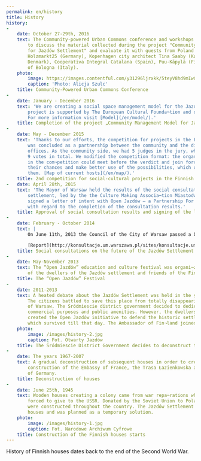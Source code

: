 ```yaml
---
permalink: en/history
title: History
history:
-
    date: October 27-29th, 2016
    text: The Community-powered Urban Commons conference and workshops gave an opportunity
        to discuss the material collected during the project "Community Management Model
        for Jazdów Settlement" and evaluate it with guests from Poland and abroad, eg.
        Holzmarkt25 (Germany), Kopenhagen city architect Tina Saaby (Københavns Kommune,
        Denmark), Cooperativa Integral Catalana (Spain), Puu-Käpylä (Finland), Municipality
        of Bologna (Italy).
    photo:
        image: https://images.contentful.com/y31296ljrxkk/5teyV8hd9mIwGygO0Esggw/07f63d3c273d116106992afcfc0c7a62/konf_jazdow_153.jpg
        caption: 'Photo: Alicja Szulc'
    title: Community-Powered Urban Commons Conference
-
    date: January - December 2016
    text: 'We are creating a social space management model for the Jazdów area. The
        project is supported by The European Cultural Founda¬tion and other partners.
        For more information visit [Model](/en/model/).'
    title: Completion of the project „Community Management Model for Jazdów Settlement”
-   
    date: May - December 2015
    text: 'Thanks to our efforts, the competition for projects in the Finnish houses
        was concluded as a partnership between the community and the district and city
        offices. As the community side, we had 5 judges in the jury, who had 4 out of
        9 votes in total. We modified the competition format: the organizations who applied
        in the com¬petition could meet before the verdict and join forces to enhan¬ce
        their chances and make better use of the possibilities, which using a house gave
        them. [Map of current hosts](/en/map/).'
    title: 2nd competition for social-cultural projects in the Finnish houses
-   date: April 28th, 2015
    text: 'The Mayor of Warsaw held the results of the social consultations of the Jazdów
        settlement, led by the the Culture Making Associa¬tion Miastodwa, as binding and
        signed a letter of intent with Open Jazdów – a Partnership For The Jazdów Settlement
        with regard to the completion of the consultation results.'
    title: Approval of social consultation results and signing of the letter of intent
-
    date: February - October 2014
    text: |
        On June 11th, 2013 the Council of the City of Warsaw passed a bill according to which social consultations may be held at the request of the citizens of Warsaw signed by at least 1,000 people. Already in September that year, the Association of the Dwellers of the Finnish Houses in Jazdów made use of that opportunity and, with the help of Open Jazdów, issued a request for social consultations with regard to the settlement area signed by more than 2,000 people. The Town Hall accepted that request and started the social con¬sultation process aimed at creating a social concept of the space plan for the Jazdów settlement.

        [Report](http://konsultacje.um.warszawa.pl/sites/konsultacje.um.warszawa.pl/files/raport_konsultacje_osiedle_jazdow.pdf)
    title: Social consultations on the future of the Jazdów Settlement
-
    date: May-November 2013
    text: The “Open Jazdów” education and culture festival was organi¬zed as an initiative
        of the dwellers of the Jazdów settlement and friends of the Finnish houses.
    title: The “Open Jazdów” Festival
-
    date: 2011-2013
    text: A heated debate about the Jazdów Settlement was held in the years 2011- 2013.
        The citizens battled to save this place from totally disappearing from the map
        of Warsaw. The Sródmiescie district government decided to dedica¬te the area for
        commercial purposes and public amenities. However, the dwellers and urban activists
        created the Open Jazdów initiative to defend the historic settlement and houses,
        which survived till that day. The Ambassador of Fin¬land joined the ranks of defenders.
    photo:
        image: /images/history-2.jpg
        caption: Fot. Otwarty Jazdów
    title: The Śródmiescie District Government decides to deconstruct the Finnish houses
-
    date: The years 1967-2007
    text: A gradual deconstruction of subsequent houses in order to create space for
        construction of the Embassy of France, the Trasa Łazienkowska and the Embassy
        of Germany.
    title: Deconstruction of houses
-
    date: June 25th, 1945
    text: Wooden houses creating a colony came from war repa¬rations which Finland was
        forced to give to the USSR. Donated by the Soviet Union to Poland, the houses
        were constructed throughout the country. The Jazdów Settlement consisted of 90
        houses and was planned as a temporary solution.
    photo:
        image: /images/history-1.jpg
        caption: Fot. Narodowe Archiwum Cyfrowe
    title: Construction of the Finnish houses starts
---
```

History of Finnish houses dates back to the end of the Second World War.